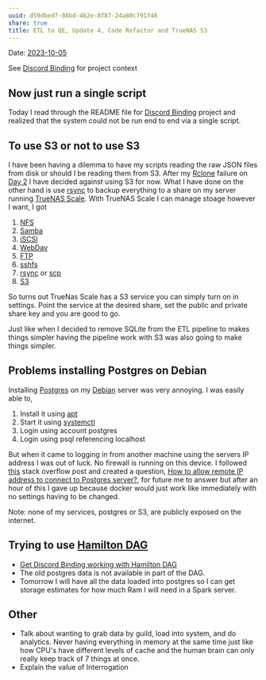 ```yaml
---
uuid: d59dbed7-08bd-462e-8f87-24a80c791f46
share: true
title: ETL to QE, Update 4, Code Refactor and TrueNAS S3
---
```

Date: [2023-10-05](/undefined)

See [Discord Binding](/1c376bfd-75ef-4c0d-9e23-3680653de55f) for project context
## Now just run a single script

Today I read through the README file for [Discord Binding](/1c376bfd-75ef-4c0d-9e23-3680653de55f) project and realized that the system could not be run end to end via a single script. 
## To use S3 or not to use S3

I have been having a dilemma to have my scripts reading the raw JSON files from disk or should I be reading them from S3. After my [Rclone](/undefined) failure on [Day 2](/01d14af7-0d89-4c3a-90a8-12696e01e036) I have decided against using S3 for now. What I have done on the other hand is use [rsync](/83b61328-cd0a-426a-bded-e3897e67204b) to backup everything to a share on my server running [TrueNAS Scale](/1fc6c96f-fcb0-40d9-9b57-0645b09dbc92). With TrueNAS Scale I can manage stoage however I want, I got 

1. [NFS](/67d75bf6-213c-4956-a3fe-0a110c13f132)
2. [Samba](/undefined)
4. [iSCSI](/undefined)
5. [WebDav](/undefined)
6. [FTP](/undefined)
7. [sshfs](/acf83ac3-5b3b-4711-94a6-90249425fdf4)
8. [rsync](/83b61328-cd0a-426a-bded-e3897e67204b) or [scp](/95055af0-ca99-48e4-9c4d-b87107a0d55f)
9. [S3](/cc64a399-1cbe-44ee-ab4a-f36343a593ff)

So turns out TrueNas Scale has a S3 service you can simply turn on in settings. Point the service at the desired share, set the public and private share key and you are good to go.

Just like when I decided to remove SQLite from the ETL pipeline to makes things simpler having the pipeline work with S3 was also going to make things simpler.

## Problems installing Postgres on Debian

Installing [Postgres](/5d70cd64-3134-4b62-8879-12f1f8bb4afe) on my [Debian](/e5892695-48a8-4b08-b405-d70790407a4a) server was very annoying. I was easily able to,

1. Install it using [apt](/46bf620d-4d5f-45ba-b5b4-c3142845fb68)
2. Start it using [systemctl](/undefined)
3. Login using account postgres
4. Login using psql referencing localhost

But when it came to logging in from another machine using the servers IP address I was out of luck. No firewall is running on this device. I followed [this](https://stackoverflow.com/questions/3278379/how-to-configure-postgresql-to-accept-all-incoming-connections) stack overflow post and created a question, 
[How to allow remote IP address to connect to Postgres server?](/undefined), for future me to answer but after an hour of this I gave up because docker would just work like immediately with no settings having to be changed. 

Note: none of my services, postgres or S3, are publicly exposed on the internet.

## Trying to use [Hamilton DAG](/a83ae1cd-71ba-4fe6-846f-2c169a802b9a)

* [Get Discord Binding working with Hamilton DAG](/undefined)
* The old postgres data is not available in part of the DAG.
* Tomorrow I will have all the data loaded into postgres so I can get storage estimates for how much Ram I will need in a Spark server.

## Other

* Talk about wanting to grab data by guild, load into system, and do analytics. Never having everything in memory at the same time just like how CPU's have different levels of cache and the human brain can only really keep track of 7 things at once.
* Explain the value of Interrogation